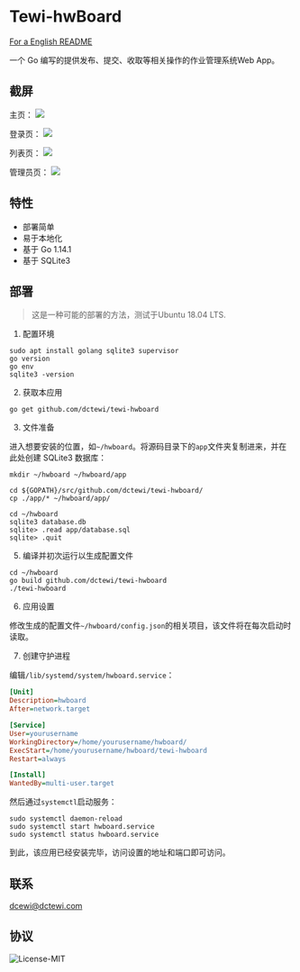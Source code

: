 # Tewi-hwBoard

[For a English README](./README.md)

一个 Go 编写的提供发布、提交、收取等相关操作的作业管理系统Web App。

## 截屏

主页：
![](https://s1.ax1x.com/2020/04/03/GNbcge.png)

登录页：
![](https://s1.ax1x.com/2020/04/03/GNbgjH.png)

列表页：
![](https://s1.ax1x.com/2020/04/03/GNbRud.png)

管理员页：
![](https://s1.ax1x.com/2020/04/03/GNbfHI.png)

## 特性

- 部署简单
- 易于本地化
- 基于 Go 1.14.1
- 基于 SQLite3

## 部署

> 这是一种可能的部署的方法，测试于Ubuntu 18.04 LTS.

1. 配置环境

```shell
sudo apt install golang sqlite3 supervisor
go version
go env
sqlite3 -version
```

2. 获取本应用

```shell
go get github.com/dctewi/tewi-hwboard
```

3. 文件准备

进入想要安装的位置，如`~/hwboard`。将源码目录下的`app`文件夹复制进来，并在此处创建 SQLite3 数据库：

```shell
mkdir ~/hwboard ~/hwboard/app

cd ${GOPATH}/src/github.com/dctewi/tewi-hwboard/
cp ./app/* ~/hwboard/app/

cd ~/hwboard
sqlite3 database.db
sqlite> .read app/database.sql
sqlite> .quit
```

5. 编译并初次运行以生成配置文件

```shell
cd ~/hwboard
go build github.com/dctewi/tewi-hwboard
./tewi-hwboard
```

6. 应用设置

修改生成的配置文件`~/hwboard/config.json`的相关项目，该文件将在每次启动时读取。

7. 创建守护进程

编辑`/lib/systemd/system/hwboard.service`：

```ini
[Unit]
Description=hwboard
After=network.target

[Service]
User=yourusername
WorkingDirectory=/home/yourusername/hwboard/
ExecStart=/home/yourusername/hwboard/tewi-hwboard
Restart=always

[Install]
WantedBy=multi-user.target
```

然后通过`systemctl`启动服务：

```shell
sudo systemctl daemon-reload
sudo systemctl start hwboard.service
sudo systemctl status hwboard.service
```

到此，该应用已经安装完毕，访问设置的地址和端口即可访问。

## 联系

dcewi@dctewi.com

## 协议

![License-MIT](https://img.shields.io/badge/license-MIT-66ccff.svg)